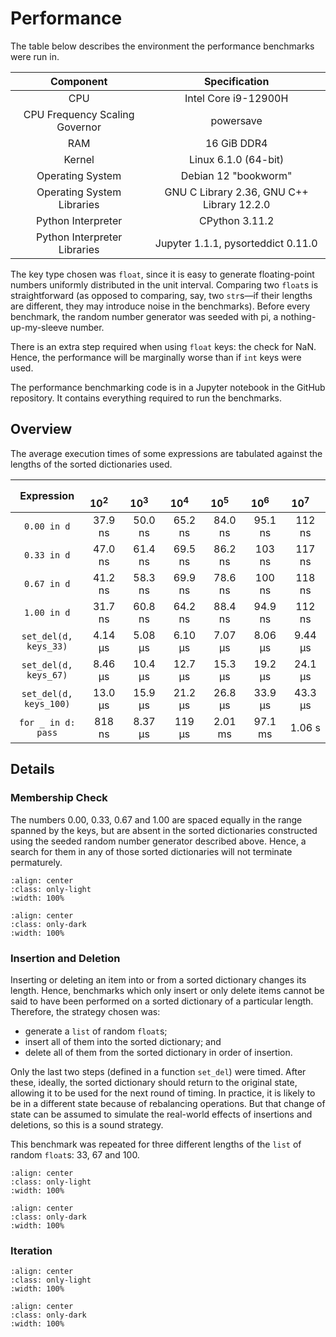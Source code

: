 # Performance

The table below describes the environment the performance benchmarks were run in.

| Component                      | Specification                              |
| :----------------------------: | :----------------------------------------: |
| CPU                            | Intel Core i9-12900H                       |
| CPU Frequency Scaling Governor | powersave                                  |
| RAM                            | 16 GiB DDR4                                |
| Kernel                         | Linux 6.1.0 (64-bit)                       |
| Operating System               | Debian 12 "bookworm"                       |
| Operating System Libraries     | GNU C Library 2.36, GNU C++ Library 12.2.0 |
| Python Interpreter             | CPython 3.11.2                             |
| Python Interpreter Libraries   | Jupyter 1.1.1, pysorteddict 0.11.0         |

The key type chosen was `float`, since it is easy to generate floating-point numbers uniformly distributed in the unit
interval. Comparing two `float`s is straightforward (as opposed to comparing, say, two `str`s—if their lengths are
different, they may introduce noise in the benchmarks). Before every benchmark, the random number generator was seeded
with pi, a nothing-up-my-sleeve number.

There is an extra step required when using `float` keys: the check for NaN. Hence, the performance will be marginally
worse than if `int` keys were used.

<div class="notice">
The performance benchmarking code is in a Jupyter notebook in the GitHub repository. It contains everything required to
run the benchmarks.
</div>

## Overview

The average execution times of some expressions are tabulated against the lengths of the sorted dictionaries used.

| Expression             | &emsp;10<sup>2</sup>&emsp; | &emsp;10<sup>3</sup>&emsp; | &emsp;10<sup>4</sup>&emsp; | &emsp;10<sup>5</sup>&emsp; | &emsp;10<sup>6</sup>&emsp; | &emsp;10<sup>7</sup>&emsp; |
| :--------------------: | :------------------------: | :------------------------: | :------------------------: | :------------------------: | :------------------------: | :------------------------: |
| `0.00 in d`            | 37.9 ns                    | 50.0 ns                    | 65.2 ns                    | 84.0 ns                    | 95.1 ns                    | 112 ns                     |
| `0.33 in d`            | 47.0 ns                    | 61.4 ns                    | 69.5 ns                    | 86.2 ns                    | 103 ns                     | 117 ns                     |
| `0.67 in d`            | 41.2 ns                    | 58.3 ns                    | 69.9 ns                    | 78.6 ns                    | 100 ns                     | 118 ns                     |
| `1.00 in d`            | 31.7 ns                    | 60.8 ns                    | 64.2 ns                    | 88.4 ns                    | 94.9 ns                    | 112 ns                     |
| `set_del(d, keys_33)`  | 4.14 μs                    | 5.08 μs                    | 6.10 μs                    | 7.07 μs                    | 8.06 μs                    | 9.44 μs                    |
| `set_del(d, keys_67)`  | 8.46 μs                    | 10.4 μs                    | 12.7 μs                    | 15.3 μs                    | 19.2 μs                    | 24.1 μs                    |
| `set_del(d, keys_100)` | 13.0 μs                    | 15.9 μs                    | 21.2 μs                    | 26.8 μs                    | 33.9 μs                    | 43.3 μs                    |
| `for _ in d: pass`     | 818 ns                     | 8.37 μs                    | 119 μs                     | 2.01 ms                    | 97.1 ms                    | 1.06 s                     |

## Details

### Membership Check

The numbers 0.00, 0.33, 0.67 and 1.00 are spaced equally in the range spanned by the keys, but are absent in the sorted
dictionaries constructed using the seeded random number generator described above. Hence, a search for them in any of
those sorted dictionaries will not terminate permaturely.

```{image} _static/images/perf-contains-light.svg
:align: center
:class: only-light
:width: 100%
```

```{image} _static/images/perf-contains-dark.svg
:align: center
:class: only-dark
:width: 100%
```

### Insertion and Deletion

Inserting or deleting an item into or from a sorted dictionary changes its length. Hence, benchmarks which only insert
or only delete items cannot be said to have been performed on a sorted dictionary of a particular length. Therefore,
the strategy chosen was:

* generate a `list` of random `float`s;
* insert all of them into the sorted dictionary; and
* delete all of them from the sorted dictionary in order of insertion.

Only the last two steps (defined in a function `set_del`) were timed. After these, ideally, the sorted dictionary
should return to the original state, allowing it to be used for the next round of timing. In practice, it is likely to
be in a different state because of rebalancing operations. But that change of state can be assumed to simulate the
real-world effects of insertions and deletions, so this is a sound strategy.

This benchmark was repeated for three different lengths of the `list` of random `float`s: 33, 67 and 100.

```{image} _static/images/perf-setitem-light.svg
:align: center
:class: only-light
:width: 100%
```

```{image} _static/images/perf-setitem-dark.svg
:align: center
:class: only-dark
:width: 100%
```

### Iteration

```{image} _static/images/perf-iter-light.svg
:align: center
:class: only-light
:width: 100%
```

```{image} _static/images/perf-iter-dark.svg
:align: center
:class: only-dark
:width: 100%
```
